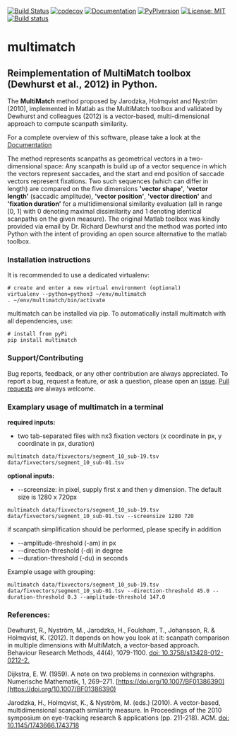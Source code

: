 [![Build Status](https://travis-ci.com/adswa/multimatch.svg?branch=master)](https://travis-ci.com/adswa/multimatch)
[![codecov](https://codecov.io/gh/adswa/multimatch/branch/master/graph/badge.svg)](https://codecov.io/gh/adswa/multimatch)
[![Documentation](https://readthedocs.org/projects/multimatch/badge/?version=latest)](https://multimatch.readthedocs.io/en/latest/)
[![PyPIversion](https://badge.fury.io/py/multimatch.svg)](https://badge.fury.io/py/multimatch)
[![License: MIT](https://img.shields.io/badge/License-MIT-yellow.svg)](https://opensource.org/licenses/MIT)
[![Build status](https://ci.appveyor.com/api/projects/status/wrphckxqjrfut703?svg=true)](https://ci.appveyor.com/project/adswa/multimatch)


# multimatch
## Reimplementation of MultiMatch toolbox (Dewhurst et al., 2012) in Python.

The **MultiMatch** method proposed by Jarodzka, Holmqvist and Nyström (2010),
implemented in Matlab as the MultiMatch toolbox and validated by Dewhurst
and colleagues (2012) is a vector-based, multi-dimensional approach to
compute scanpath similarity.

For a complete overview of this software, please take a look at the
[Documentation](https://multimatch.readthedocs.io/en/latest)

The method represents scanpaths as geometrical vectors in a two-dimensional
space: Any scanpath is build up of a vector sequence in which the vectors
represent saccades, and the start and end position of saccade vectors represent
fixations. Two such sequences (which can differ in length) are compared on the
five dimensions **'vector shape'**, **'vector length'** (saccadic amplitude),
**'vector position'**, **'vector direction'** and **'fixation duration'** for a
multidimensional similarity evaluation (all in range [0, 1] with 0 denoting
maximal dissimilarity and 1 denoting identical scanpaths on the given measure).
The original Matlab toolbox was kindly
provided via email by Dr. Richard Dewhurst and the method was ported into Python
with the intent of providing an open source alternative to the matlab toolbox.

### Installation instructions

It is recommended to use a dedicated virtualenv:

    # create and enter a new virtual environment (optional)
    virtualenv --python=python3 ~/env/multimatch
    . ~/env/multimatch/bin/activate

multimatch can be installed via pip. To automatically install multimatch with all
dependencies, use:

    # install from pyPi
    pip install multimatch


### Support/Contributing

Bug reports, feedback, or any other contribution are always appreciated. To
report a bug, request a feature, or ask a question, please open an
[issue](https://github.com/adswa/multimatch/issues/new).
[Pull requests](https://help.github.com/en/articles/creating-a-pull-request-from-a-fork)
are always welcome.


### Examplary usage of multimatch in a terminal

**required inputs:**
- two tab-separated files with nx3 fixation vectors (x coordinate in px, y coordinate in px, duration)

`` multimatch data/fixvectors/segment_10_sub-19.tsv data/fixvectors/segment_10_sub-01.tsv ``



**optional inputs:**
- --screensize: in pixel, supply first x and then y dimension. The default size is 1280 x 720px

`` multimatch data/fixvectors/segment_10_sub-19.tsv data/fixvectors/segment_10_sub-01.tsv --screensize 1280 720 ``

if scanpath simplification should be performed, please specify in addition
- --amplitude-threshold (-am) in px
- --direction-threshold (-di) in degree
- --duration-threshold (-du) in seconds

Example usage with grouping:

`` multimatch data/fixvectors/segment_10_sub-19.tsv
data/fixvectors/segment_10_sub-01.tsv --direction-threshold 45.0
--duration-threshold 0.3 --amplitude-threshold 147.0 ``


### References:

Dewhurst, R., Nyström, M., Jarodzka, H., Foulsham, T., Johansson, R. &
Holmqvist, K. (2012). It depends on how you look at it: scanpath comparison in
multiple dimensions with MultiMatch, a vector-based approach. Behaviour Research
Methods, 44(4), 1079-1100. [doi: 10.3758/s13428-012-0212-2.](https://doi.org/10.3758/s13428-012-0212-2)

Dijkstra, E. W. (1959). A note on two problems in connexion withgraphs.
Numerische Mathematik, 1, 269–271. [https://doi.org/10.1007/BF01386390](https://doi.org/10.1007/BF01386390)

Jarodzka, H., Holmqvist, K., & Nyström, M. (eds.) (2010). A vector-based,
multidimensional scanpath similarity measure. In Proceedings of the 2010
symposium on eye-tracking research & applications (pp. 211-218). ACM.
[doi: 10.1145/1743666.1743718](https://doi.org/10.1145/1743666.1743718)


